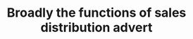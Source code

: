 ---
title: Broadly the functions of sales distribution advert
longTitle: 'Broadly, the functions of sales, distribution, advertising and sales promotion, product planning and market research.'
tags:
- gccommon
scopeNote:
- "[[Marketing]]"
---